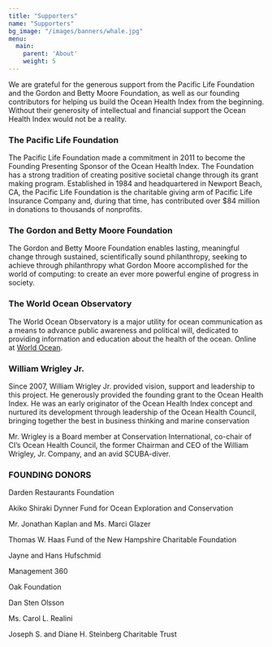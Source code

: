 ```yaml
---
title: "Supporters"
name: "Supporters"
bg_image: "/images/banners/whale.jpg"
menu:
  main:
    parent: 'About'
    weight: 5
---
```


We are grateful for the generous support from the Pacific Life Foundation and the Gordon and Betty Moore Foundation, as well as our founding contributors for helping us build the Ocean Health Index from the beginning. Without their generosity of intellectual and financial support the Ocean Health Index would not be a reality.

### The Pacific Life Foundation

The Pacific Life Foundation made a commitment in 2011 to become the Founding Presenting Sponsor of the Ocean Health Index. The Foundation has a strong tradition of creating positive societal change through its grant making program. Established in 1984 and headquartered in Newport Beach, CA, the Pacific Life Foundation is the charitable giving arm of Pacific Life Insurance Company and, during that time, has contributed over $84 million in donations to thousands of nonprofits.

### The Gordon and Betty Moore Foundation

The Gordon and Betty Moore Foundation enables lasting, meaningful change through sustained, scientifically sound philanthropy, seeking to achieve through philanthropy what Gordon Moore accomplished for the world of computing: to create an ever more powerful engine of progress in society.

### The World Ocean Observatory

The World Ocean Observatory is a major utility for ocean communication as a means to advance public awareness and political will, dedicated to providing information and education about the health of the ocean. Online at [World Ocean](worldoceanobservatory.org).

### William Wrigley Jr.

Since 2007, William Wrigley Jr. provided vision, support and leadership to this project. He generously provided the founding grant to the Ocean Health Index. He was an early originator of the Ocean Health Index concept and nurtured its development through leadership of the Ocean Health Council, bringing together the best in business thinking and marine conservation 

Mr. Wrigley is a Board member at Conservation International, co-chair of CI’s Ocean Health Council, the former Chairman and CEO of the William Wrigley, Jr. Company, and an avid SCUBA-diver.


### FOUNDING DONORS

Darden Restaurants Foundation

Akiko Shiraki Dynner Fund for Ocean Exploration and Conservation

Mr. Jonathan Kaplan and Ms. Marci Glazer

Thomas W. Haas Fund of the New Hampshire Charitable Foundation

Jayne and Hans Hufschmid

Management 360

Oak Foundation

Dan Sten Olsson

Ms. Carol L. Realini

Joseph S. and Diane H. Steinberg Charitable Trust